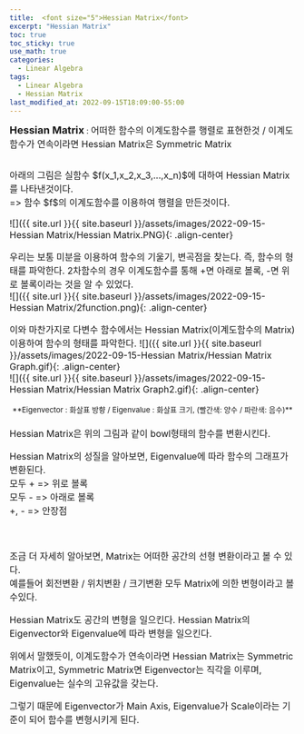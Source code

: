 ```yaml
---
title:  <font size="5">Hessian Matrix</font>
excerpt: "Hessian Matrix"
toc: true
toc_sticky: true
use_math: true
categories:
  - Linear Algebra
tags:
  - Linear Algebra
  - Hessian Matrix
last_modified_at: 2022-09-15T18:09:00-55:00
---
```


**<font size="4">Hessian Matrix</font>** : <font size="3">어떠한 함수의 이계도함수를 행렬로 표현한것 / 이계도함수가 연속이라면 Hessian Matrix은 Symmetric Matrix</font>
<br><br>

<font size="3">
<div markdown = "1">
아래의 그림은 실함수 $f(x_1,x_2,x_3,...,x_n)$에 대하여 Hessian Matrix를 나타낸것이다.<br>
 => 함수 $f$의 이계도함수를 이용하여 행렬을 만든것이다.

![]({{ site.url }}{{ site.baseurl }}/assets/images/2022-09-15-Hessian Matrix/Hessian Matrix.PNG){: .align-center}


우리는 보통 미분을 이용하여 함수의 기울기, 변곡점을 찾는다. 즉, 함수의 형태를 파악한다. 2차함수의 경우 이계도함수를 통해 +면 아래로 볼록, -면 위로 볼록이라는 것을 알 수 있었다.<br>
![]({{ site.url }}{{ site.baseurl }}/assets/images/2022-09-15-Hessian Matrix/2function.png){: .align-center}<br>

이와 마찬가지로 다변수 함수에서는 Hessian Matrix(이계도함수의 Matrix) 이용하여 함수의 형태를 파악한다.
![]({{ site.url }}{{ site.baseurl }}/assets/images/2022-09-15-Hessian Matrix/Hessian Matrix Graph.gif){: .align-center}
<br>
![]({{ site.url }}{{ site.baseurl }}/assets/images/2022-09-15-Hessian Matrix/Hessian Matrix Graph2.gif){: .align-center}
<center> <font size="2"> <div markdown = "1"> 
**Eigenvector : 화살표 방향 / Eigenvalue : 화살표 크기, (빨간색: 양수 / 파란색: 음수)**
</div> </font> </center>
<br>
Hessian Matrix은 위의 그림과 같이 bowl형태의 함수를 변환시킨다.

Hessian Matrix의 성질을 알아보면, Eigenvalue에 따라 함수의 그래프가 변환된다. <br>
모두 + => 위로 볼록<br>
모두 - => 아래로 볼록<br>
+, - => 안장점<br>
<br><br>

조금 더 자세히 알아보면, Matrix는 어떠한 공간의 선형 변환이라고 볼 수 있다.
<br>예를들어 회전변환 / 위치변환 / 크기변환 모두 Matrix에 의한 변형이라고 볼수있다.

Hessian Matrix도 공간의 변형을 일으킨다. Hessian Matrix의 Eigenvector와 Eigenvalue에 따라 변형을 일으킨다.

위에서 말했듯이, 이계도함수가 연속이라면 Hessian Matrix는 Symmetric Matrix이고, Symmetric Matrix면 Eigenvector는 직각을 이루며, Eigenvalue는 실수의 고유값을 갖는다.

그렇기 때문에 Eigenvector가 Main Axis, Eigenvalue가 Scale이라는 기준이 되어 함수를 변형시키게 된다.


</div>
</font>

